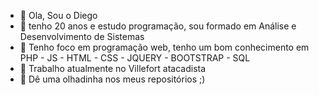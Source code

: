 - 👋 Ola, Sou o Diego
- 👀 tenho 20 anos e estudo programação, sou formado em Análise e Desenvolvimento de Sistemas
- 🌱 Tenho foco em programação web, tenho um bom conhecimento em PHP - JS - HTML - CSS - JQUERY - BOOTSTRAP - SQL
- 🌱 Trabalho atualmente no Villefort atacadista
- 💞️ Dê uma olhadinha nos meus repositórios ;)
